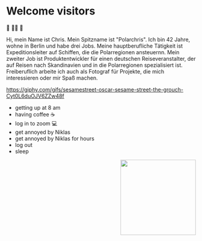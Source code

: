 # Welcome visitors

🐧 🐻‍❄️ 🐳

Hi, mein Name ist Chris. Mein Spitzname ist "Polarchris". Ich bin 42 Jahre, wohne in Berlin und habe drei Jobs. Meine hauptberufliche Tätigkeit ist Expeditionsleiter auf Schiffen, die die Polarregionen ansteuernn. Mein zweiter Job ist Produktentwickler für einen deutschen Reiseveranstalter, der auf Reisen nach Skandinavien und in die Polarregionen spezialisiert ist. Freiberuflich arbeite ich auch als Fotograf für Projekte, die mich interessieren oder mir Spaß machen. 

https://giphy.com/gifs/sesamestreet-oscar-sesame-street-the-grouch-Cyt0L6duOJV6ZZw48f

- getting up at 8 am
- having coffee ☕
- log in to zoom 💻
- get annoyed by Niklas
- get annoyed by Niklas for hours
- log out
- sleep

<img align='right' src='https://user-images.githubusercontent.com/5713670/87202985-820dcb80-c2b6-11ea-9f56-7ec461c497c3.gif' width='200'>

